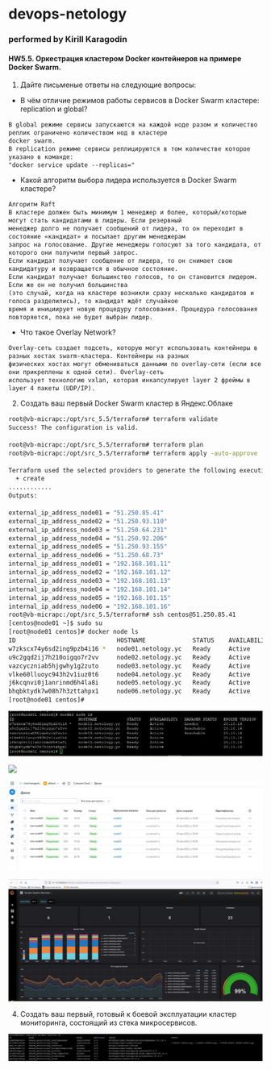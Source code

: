 # devops-netology
### performed by Kirill Karagodin
#### HW5.5. Оркестрация кластером Docker контейнеров на примере Docker Swarm.

1. Дайте письменые ответы на следующие вопросы:

- В чём отличие режимов работы сервисов в Docker Swarm кластере: replication и global?
````
В global режиме сервисы запускаются на каждой ноде разом и количество реплик ограничено количеством нод в кластере 
docker swarm.
В replication режиме сервисы реплицируются в том количестве которое указано в команде:
"docker service update --replicas="
````
- Какой алгоритм выбора лидера используется в Docker Swarm кластере?
````
Алгоритм Raft
В кластере должен быть минимум 1 менеджер и более, который/которые могут стать кандидатами в лидеры. Если резервный 
менеджер долго не получает сообщений от лидера, то он переходит в состояние «кандидат» и посылает другим менеджерам 
запрос на голосование. Другие менеджеры голосуют за того кандидата, от которого они получили первый запрос. 
Если кандидат получает сообщение от лидера, то он снимает свою кандидатуру и возвращается в обычное состояние. 
Если кандидат получает большинство голосов, то он становится лидером. Если же он не получил большинства 
(это случай, когда на кластере возникли сразу несколько кандидатов и голоса разделились), то кандидат ждёт случайное 
время и инициирует новую процедуру голосования. Процедура голосования повторяется, пока не будет выбран лидер.
````
- Что такое Overlay Network?
````
Overlay-сеть создает подсеть, которую могут использовать контейнеры в разных хостах swarm-кластера. Контейнеры на разных
физических хостах могут обмениваться данными по overlay-сети (если все они прикреплены к одной сети). Overlay-сеть 
использует технологию vxlan, которая инкапсулирует layer 2 фреймы в layer 4 пакеты (UDP/IP).
````
2. Создать ваш первый Docker Swarm кластер в Яндекс.Облаке
````bash
root@vb-micrapc:/opt/src_5.5/terraform# terraform validate
Success! The configuration is valid.

root@vb-micrapc:/opt/src_5.5/terraform# terraform plan
root@vb-micrapc:/opt/src_5.5/terraform# terraform apply -auto-approve

Terraform used the selected providers to generate the following execution plan. Resource actions are indicated with the following symbols:
  + create
............
Outputs:

external_ip_address_node01 = "51.250.85.41"
external_ip_address_node02 = "51.250.93.110"
external_ip_address_node03 = "51.250.64.231"
external_ip_address_node04 = "51.250.92.206"
external_ip_address_node05 = "51.250.93.155"
external_ip_address_node06 = "51.250.68.73"
internal_ip_address_node01 = "192.168.101.11"
internal_ip_address_node02 = "192.168.101.12"
internal_ip_address_node03 = "192.168.101.13"
internal_ip_address_node04 = "192.168.101.14"
internal_ip_address_node05 = "192.168.101.15"
internal_ip_address_node06 = "192.168.101.16"
root@vb-micrapc:/opt/src_5.5/terraform# ssh centos@51.250.85.41
[centos@node01 ~]$ sudo su
[root@node01 centos]# docker node ls
ID                            HOSTNAME             STATUS    AVAILABILITY   MANAGER STATUS   ENGINE VERSION
w7zkscx74y6sd2ing9pzb4i16 *   node01.netology.yc   Ready     Active         Leader           20.10.16
u9c2gqd2ij7h210oigqo7r2vv     node02.netology.yc   Ready     Active         Reachable        20.10.16
vazcyczniab5hjgwhy1g2zuto     node03.netology.yc   Ready     Active         Reachable        20.10.16
vlke60lluoyc943h2v1iuz0t6     node04.netology.yc   Ready     Active                          20.10.16
j6kcqnvi0j1anrinmd6h4la8i     node05.netology.yc   Ready     Active                          20.10.16
bhqbktydk7w08h7h3zttahpx1     node06.netology.yc   Ready     Active                          20.10.16
[root@node01 centos]# 
````
![](https://github.com/kirill-karagodin/devops-netology/blob/main/Netology_HWs/Virt/HW_5.5/docker.JPG)

![](https://github.com/kirill-karagodin/devops-netology/blob/main/Netology_HWs/Virt/HW_5.5/vm.JPG)

![](https://github.com/kirill-karagodin/devops-netology/blob/main/Netology_HWs/Virt/HW_5.5/disks.JPG)

![](https://github.com/kirill-karagodin/devops-netology/blob/main/Netology_HWs/Virt/HW_5.5/grafana.JPG)

4. Создать ваш первый, готовый к боевой эксплуатации кластер мониторинга, состоящий из стека микросервисов.

![](https://github.com/kirill-karagodin/devops-netology/blob/main/Netology_HWs/Virt/HW_5.5/docker_service_ls.JPG)